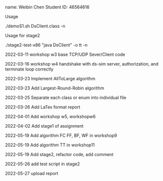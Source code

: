 name: Weibin Chen
Student ID: 46564616

Usage

./demoS1.sh DsClient.class -n

Usage for stage2

./stage2-test-x86 "java DsClient" -o tt -n


2022-03-11 workshop w3 base TCP/UDP Sever/Client code

2022-03-16 workshop w4 handshake with ds-sim server, authorization, and terminate loop correctly

2022-03-23 Implement AllToLarge algorithm

2022-03-23 Add Largest-Round-Robin algorithm

2022-03-25 Separate each class or enum into individual file

2022-03-26 Add LaTex format report

2022-04-01 Add workshop w5, workshopw6

2022-04-02 Add stage1 of assignment

2022-05-19 Add algorithm FC FF, BF, WF in workshop9

2022-05-19 Add algorithm TT in workshop11

2022-05-19 Add stage2, refactor code, add comment

2022-05-26 add test script in stage2

2022-05-27 upload report